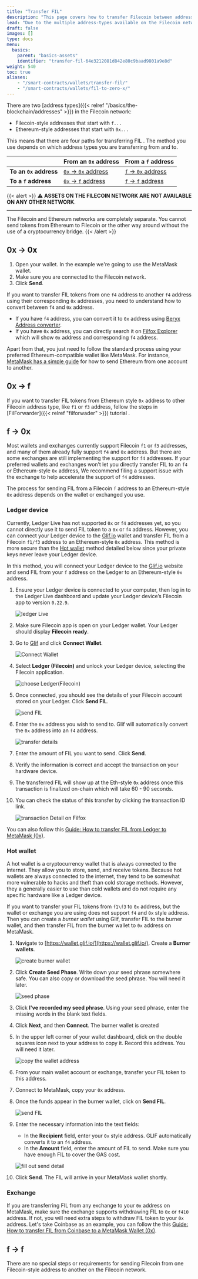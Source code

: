 ```yaml
---
title: "Transfer FIL"
description: "This page covers how to transfer Filecoin between addresses."
lead: "Due to the multiple address-types available on the Filecoin network, the process for sending FIL from one address to another can differ. This page covers the four different processes users can follow."
draft: false
images: []
type: docs
menu:
  basics:
    parent: "basics-assets"
    identifier: "transfer-fil-64e3212081d842e80c9baad9801a9e8d"
weight: 540
toc: true
aliases:
    - "/smart-contracts/wallets/transfer-fil/"
    - "/smart-contracts/wallets/fil-to-zero-x/"
---
```


There are two [address types]({{< relref "/basics/the-blockchain/addresses" >}}) in the Filecoin network:

- Filecoin-style addresses that start with `f...`
- Ethereum-style addresses that start with `0x...`

This means that there are four paths for transferring FIL . The method you use depends on which address types you are transferring from and to.

|   | From an `0x` address | From a `f` address |
| --- | --- | --- |
| **To an `0x` address** | [`0x` → `0x` address](#0x--0x) | [`f` → `0x` address](#f--0x) |
| **To a `f` address** | [`0x` → `f` address](#0x--f) | [`f` → `f` address](#f--f) |

{{< alert >}}
⚠️ **ASSETS ON THE FILECOIN NETWORK ARE NOT AVAILABLE ON ANY OTHER NETWORK**.
<hr>
The Filecoin and Ethereum networks are completely separate. You cannot send tokens from Ethereum to Filecoin or the other way around without the use of a cryptocurrency bridge.
{{< /alert >}}

## 0x → 0x

1. Open your wallet. In the example we're going to use the MetaMask wallet.
1. Make sure you are connected to the Filecoin network.
1. Click **Send**.

If you want to transfer FIL tokens from one `f4` address to another `f4` address using their corresponding `0x` addresses, you need to understand how to convert between `f4` and `0x` address.

- If you have `f4` address, you can convert it to `0x` address using [Beryx Address converter](https://beryx.zondax.ch/address_converter).
- If you have `0x` address, you can directly search it on [Filfox Explorer](https://filfox.info/en) which will show `0x` address and corresponding `f4` address.

Apart from that, you just need to follow the standard process using your preferred Ethereum-compatible wallet like MetaMask. For instance,  [MetaMask has a simple guide](https://support.metamask.io/hc/en-us/articles/360015488931-How-to-send-tokens-from-your-MetaMask-wallet) for how to send Ethereum from one account to another.

## 0x → f

If you want to transfer FIL tokens from Ethereum style `0x` address to other Filecoin address type, like `f1` or `f3` address, fellow the steps in [FilForwarder]({{< relref "filforwader" >}}) tutorial .

## f → 0x

Most wallets and exchanges currently support Filecoin `f1` or `f3` addresses, and many of them already fully support `f4` and `0x` address. But there are some exchanges are still implementing the support for `f4` addresses. If your preferred wallets and exchanges won’t let you directly transfer FIL to an `f4` or Ethereum-style `0x` address, We recommend filing a support issue with the exchange to help accelerate the support of `f4` addresses.

The process for sending FIL from a Filecoin `f` address to an Ethereum-style `0x`  address depends on the wallet or exchanged you use.

### Ledger device

Currently, Ledger Live has not supported `0x` or `f4` addresses yet, so you cannot directly use it to send FIL token to a `0x` or `f4`  address. However, you can connect your Ledger device to the [Glif.io](https://www.glif.io/s) wallet and transfer FIL from a Filecoin `f1/f3` address to an Ethereum-style `0x` address. This method is more secure than the [Hot wallet](#hot-wallet) method detailed below since your private keys never leave your Ledger device.

In this method, you will connect your Ledger device to the [Glif.io](https://www.glif.io/) website and send FIL from your `f` address on the Ledger to an Ethereum-style `0x` address.

1. Ensure your Ledger device is connected to your computer, then log in to the Ledger Live dashboard and update your Ledger device’s Filecoin app to version `0.22.9`.

   ![ledger Live](ledgerLive.png)

1. Make sure Filecoin app is open on your Ledger wallet. Your Ledger should display **Filecoin ready**.

1. Go to [Glif](https://glif.io) and click **Connect Wallet**.

   ![Connect Wallet](connectWallet.png)

1. Select **Ledger (Filecoin)** and unlock your Ledger device, selecting the Filecoin application.

   ![choose Ledger(Filecoin)](LedgerFilecoin.png)

1. Once connected, you should see the details of your Filecoin account stored on your Ledger. Click **Send FIL**.

   ![send FIL](sendFIL.png)

1. Enter the `0x` address you wish to send to. Glif will automatically convert the `0x` address into an `f4` address.

   ![transfer details](sendDetail.png)

1. Enter the amount of FIL you want to send. Click **Send**.

1. Verify the information is correct and accept the transaction on your hardware device.

1. The transferred FIL will show up at the Eth-style `0x` address once this transaction is finalized on-chain which will take 60 - 90 seconds.

1. You can check the status of this transfer by clicking the transaction ID link.

   ![transaction Detail on Filfox](transactionDetail.png)

You can also follow this [Guide: How to transfer FIL from Ledger to MetaMask (0x)](https://blog.filecointldr.io/guide-how-to-transfer-fil-from-ledger-to-metamask-0x-9760f869b28e).

### Hot wallet

A hot wallet is a cryptocurrency wallet that is always connected to the internet. They allow you to store, send, and receive tokens. Because hot wallets are always connected to the internet, they tend to be somewhat more vulnerable to hacks and theft than cold storage methods. However, they a generally easier to use than cold wallets and do not require any specific hardware like a Ledger device.

If you want to transfer your FIL tokens from `f1\f3`  to `0x` address, but the wallet or exchange you are using does not support `f4` and `0x` style address. Then you can create a _burner wallet_ using Glif, transfer FIL to the burner wallet, and then transfer FIL from the burner wallet to `0x` address on MetaMask.

1. Navigate to [https://wallet.glif.io/](https://wallet.glif.io/). Create a **Burner wallets**.

   ![create burner wallet](burnerWallet.png)

1. Click **Create Seed Phase**. Write down your seed phrase somewhere safe. You can also copy or download the seed phrase. You will need it later.

   ![seed phase](seedPhase.png)

1. Click **I've recorded my seed phrase**. Using your seed phrase, enter the missing words in the blank text fields.

1. Click **Next**, and then **Connect**. The burner wallet is created

1. In the upper left corner of your wallet dashboard, click on the double squares icon next to your address to copy it. Record this address. You will need it later.

   ![copy the wallet address](walletAddress.png)

1. From your main wallet account or exchange, transfer your FIL token to this address.

1. Connect to MetaMask, copy your `0x` address.

1. Once the funds appear in the burner wallet, click on **Send FIL**.

   ![send FIL](sendFIL.png)

1. Enter the necessary information into the text fields:
   - In the **Recipient** field, enter your `0x` style address. GLIF automatically converts it to an `f4` address.
   - In the **Amount** field, enter the amount of FIL to send. Make sure you have enough FIL to cover the GAS cost.

   ![fill out send detail](sendDetail.png)

1. Click **Send**. The FIL will arrive in your MetaMask wallet shortly.

### Exchange

If you are transferring FIL from any exchange to your `0x` address on MetaMask, make sure the exchange supports withdrawing FIL to `0x` or `f410` address. If not, you will need extra steps to withdraw FIL token to your `0x` address. Let's take Coinbase as an example, you can follow the this [Guide: How to transfer FIL from Coinbase to a MetaMask Wallet (0x)](https://filecointldr.io/article/guide-how-to-transfer-fil-from-coinbase-to-a-metamask-wallet-0x).

## f → f

There are no special steps or requirements for sending Filecoin from one Filecoin-style address to another on the Filecoin network.

